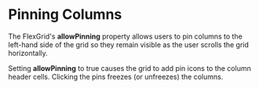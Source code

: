 Pinning Columns
===============

The FlexGrid's **allowPinning** property allows users to pin columns to the left-hand side
of the grid so they remain visible as the user scrolls the grid horizontally. 

Setting **allowPinning** to true causes the grid to add pin icons to the column header cells.
Clicking the pins freezes (or unfreezes) the columns. 
